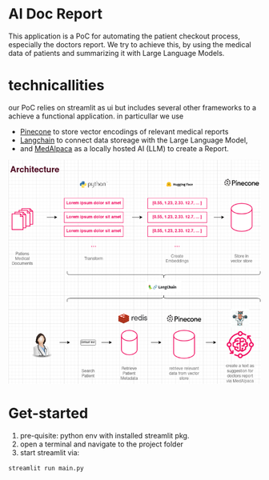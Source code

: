 # AI Doc Report

This application is a PoC for automating the patient checkout process, especially the doctors report. We try to achieve this, by using the medical data of patients and summarizing it with Large Language Models.

# technicallities
our PoC relies on streamlit as ui but includes several other frameworks to a achieve a functional application.
in particullar we use 
- [Pinecone](https://www.pinecone.io/) to store vector encodings of relevant medical reports
- [Langchain](https://python.langchain.com/docs/get_started/introduction.html) to connect data storeage with the Large Language Model,
- and  [MedAlpaca](https://arxiv.org/abs/2304.08247) as a locally hosted AI (LLM) to create a Report. 


![Architecutre overview](architecture.png)

# Get-started
1. pre-quisite: python env with installed streamlit pkg.
2. open a terminal and navigate to the project folder
3. start streamlit via:
```
streamlit run main.py

```
